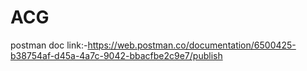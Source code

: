 # ACG

postman doc link:-https://web.postman.co/documentation/6500425-b38754af-d45a-4a7c-9042-bbacfbe2c9e7/publish
